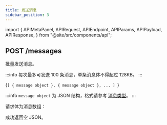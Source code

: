 ```yaml
---
title: 发送消息
sidebar_position: 3
---
```


import {
  APIMetaPanel,
  APIRequest,
  APIEndpoint,
  APIParams,
  APIPayload,
  APIResponse,
} from "@site/src/components/api";

## POST /messages

批量发送消息。

:::info
每次最多可发送 100 条消息，单条消息体不得超过 128KB。
:::

<APIEndpoint url="/messages" />

<APIMetaPanel scope="Authorized" />

<APIPayload>{`[
  { message object },
  { message object },
  ...
]
`}</APIPayload>

:::info
`message object` 为 JSON 结构，格式请参考 [消息类型](./category)。
:::

<APIRequest
  title="Send Messages"
  method="POST"
  url="/messages --data PAYLOAD"
/>

请求体为消息数组：

<APIResponse name="msgs" />

成功返回空 JSON。
